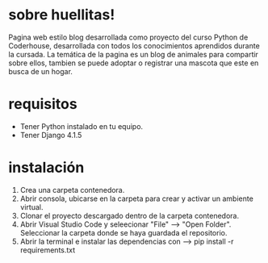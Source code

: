 # sobre huellitas!
Pagina web estilo blog desarrollada como proyecto del curso Python de Coderhouse, desarrollada con todos los conocimientos aprendidos durante la cursada. 
La temática de la pagina es un blog de animales para compartir sobre ellos, tambien se puede adoptar o registrar una mascota que este en busca de un hogar. 

# requisitos
* Tener Python instalado en tu equipo.
* Tener Django 4.1.5

# instalación
1) Crea una carpeta contenedora.
2) Abrir consola, ubicarse en la carpeta para crear y activar un ambiente virtual.
3) Clonar el proyecto descargado dentro de la carpeta contenedora.
2) Abrir Visual Studio Code y seleecionar "File" --> "Open Folder". Seleccionar la carpeta donde se haya guardada el repositorio.
3) Abrir la terminal e instalar las dependencias con --> pip install -r requirements.txt

